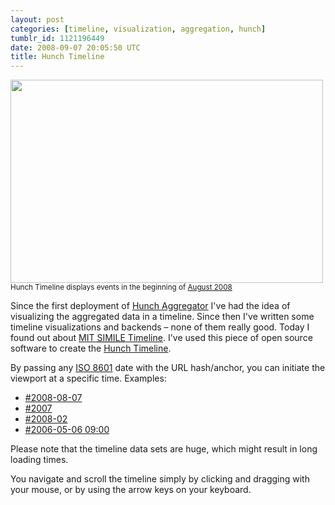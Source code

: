 ```yaml
---
layout: post
categories: [timeline, visualization, aggregation, hunch]
tumblr_id: 1121196449
date: 2008-09-07 20:05:50 UTC
title: Hunch Timeline
---
```


<a href="/attachments/2008/09/hunch-aggregator-timeline.png"><img src="/attachments/2008/09/hunch-aggregator-timeline-500.png" alt="" title="hunch-aggregator-timeline-500" width="500" height="325" class="alignnone size-full wp-image-715" /></a>
<small>Hunch Timeline displays events in the beginning of <a href="http://hunch.se/timeline/#2008-08-07">August 2008</a></small>

Since the first deployment of <a href="http://rsms.me/2008/08/14/hunch-aggregator">Hunch Aggregator</a> I've had the idea of visualizing the aggregated data in a timeline. Since then I've written some timeline visualizations and backends – none of them really good. Today I found out about <a href="http://simile.mit.edu/timeline/">MIT <abbr title="Semantic Interoperability of Metadata and Information in unLike Environments">SIMILE</abbr> Timeline</a>. I've used this piece of open source software to create the <a href="http://hunch.se/timeline/">Hunch Timeline</a>.

By passing any <a href="http://en.wikipedia.org/wiki/ISO_8601">ISO 8601</a> date with the URL hash/anchor, you can initiate the viewport at a specific time. Examples:
<ul>
<li><a href="http://hunch.se/timeline/#2008-08-07">#2008-08-07</a></li>
<li><a href="http://hunch.se/timeline/#2007">#2007</a></li>
<li><a href="http://hunch.se/timeline/#2008-02">#2008-02</a></li>
<li><a href="http://hunch.se/timeline/#2006-05-06%2009:00">#2006-05-06 09:00</a></li>
</ul>

Please note that the timeline data sets are huge, which might result in long loading times.

You navigate and scroll the timeline simply by clicking and dragging with your mouse, or by using the arrow keys on your keyboard.



